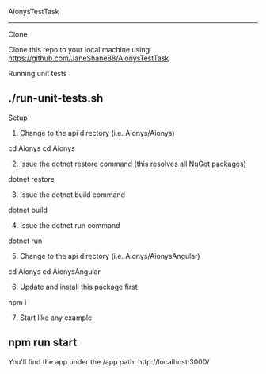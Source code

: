 AionysTestTask

-----------------------------------------------------------------------------------------
Clone

Clone this repo to your local machine using https://github.com/JaneShane88/AionysTestTask

Running unit tests

./run-unit-tests.sh
-----------------------------------------------------------------------------------------
Setup

1. Change to the api directory (i.e. Aionys/Aionys)

cd Aionys
cd Aionys

2. Issue the dotnet restore command (this resolves all NuGet packages)

dotnet restore

3. Issue the dotnet build command

dotnet build

4. Issue the dotnet run command

dotnet run

5. Change to the api directory (i.e. Aionys/AionysAngular)

cd Aionys
cd AionysAngular

6. Update and install this package first

npm i

7. Start like any example

npm run start
-----------------------------------------------------------------------------------------
You'll find the app under the /app path: http://localhost:3000/
